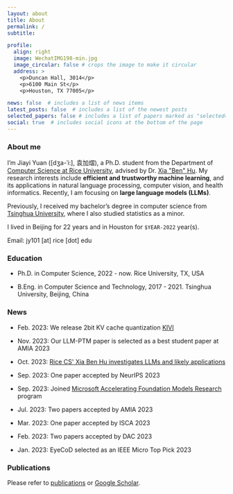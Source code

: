 ```yaml
---
layout: about
title: About
permalink: /
subtitle:

profile:
  align: right
  image: WechatIMG198-min.jpg
  image_circular: false # crops the image to make it circular
  address: >
    <p>Duncan Hall, 3014</p>
    <p>6100 Main St</p>
    <p>Houston, TX 77005</p>

news: false  # includes a list of news items
latest_posts: false  # includes a list of the newest posts
selected_papers: false # includes a list of papers marked as "selected={true}"
social: true  # includes social icons at the bottom of the page
---
```


### About me

I’m Jiayi Yuan ([dʒa-ˈi:], 袁加熠), a Ph.D. student from the Department of [Computer Science at Rice University](https://cs.rice.edu/), advised by Dr. [Xia "Ben" Hu](https://cs.rice.edu/~xh37/index.html). My research interests include **efficient and trustworthy machine learning**, and its applications in natural language processing, computer vision, and health informatics. Recently, I am focusing on **large language models (LLMs)**.

Previously, I received my bachelor’s degree in computer science from [Tsinghua University](https://www.tsinghua.edu.cn/en/), where I also studied statistics as a minor.

I lived in Beijing for 22 years and in Houston for ``$YEAR-2022`` year(s).

Email: jy101 [at] rice [dot] edu

### Education

* Ph.D. in Computer Science, 2022 - now.
Rice University, TX, USA

* B.Eng. in Computer Science and Technology, 2017 - 2021.
Tsinghua University, Beijing, China

### News

- Feb. 2023: We release 2bit KV cache quantization [KIVI](https://arxiv.org/abs/2402.02750)

- Nov. 2023: Our LLM-PTM paper is selected as a best student paper at AMIA 2023

- Oct. 2023: [Rice CS' Xia Ben Hu investigates LLMs and likely applications](https://cs.rice.edu/news/rice-cs-xia-ben-hu-investigates-llms-and-likely-applications)

- Sep. 2023: One paper accepted by NeurIPS 2023

- Sep. 2023: Joined [Microsoft Accelerating Foundation Models Research](https://www.microsoft.com/en-us/research/collaboration/accelerating-foundation-models-research/) program

- Jul. 2023: Two papers accepted by AMIA 2023

<!-- - Jul. 2023: One paper accepted by ACM-BCB 2023 -->

- Mar. 2023: One paper accepted by ISCA 2023

<!-- - Feb. 2023: One paper accepted by ICASSP 2023 -->

- Feb. 2023: Two papers accepted by DAC 2023

- Jan. 2023: EyeCoD selected as an IEEE Micro Top Pick 2023

### Publications

Please refer to [publications](https://jy-yuan.github.io/publications/) or [Google Scholar](https://scholar.google.com/citations?user=XMrlrV8AAAAJ).
